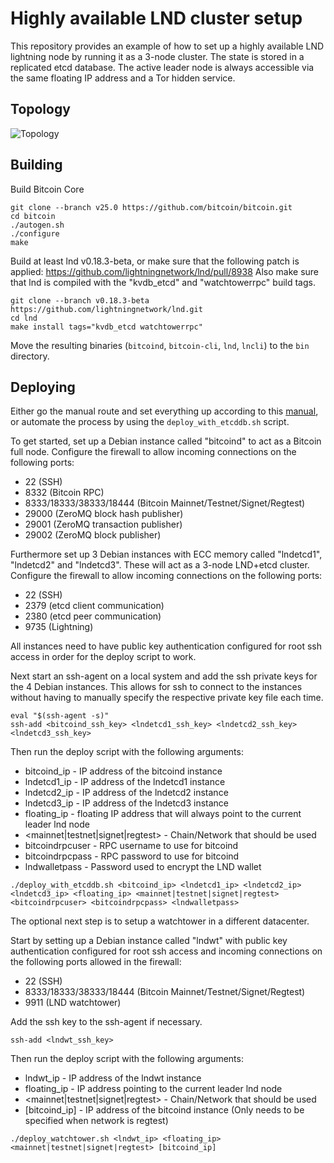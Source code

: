 # Highly available LND cluster setup

This repository provides an example of how to set up a highly available LND lightning node by running it as a 3-node cluster. The state is stored in a replicated etcd database. The active leader node is always accessible via the same floating IP address and a Tor hidden service.

## Topology

![Topology](topology.png)

## Building

Build Bitcoin Core

```console
git clone --branch v25.0 https://github.com/bitcoin/bitcoin.git
cd bitcoin
./autogen.sh
./configure
make
```

Build at least lnd v0.18.3-beta, or make sure that the following patch is applied: https://github.com/lightningnetwork/lnd/pull/8938 Also make sure that lnd is compiled with the "kvdb_etcd" and "watchtowerrpc" build tags.

```console
git clone --branch v0.18.3-beta https://github.com/lightningnetwork/lnd.git
cd lnd
make install tags="kvdb_etcd watchtowerrpc"
```

Move the resulting binaries (`bitcoind`, `bitcoin-cli`, `lnd`, `lncli`) to the `bin` directory.

## Deploying

Either go the manual route and set everything up according to this [manual](setup_lnd_cluster_guide.md), or automate the process by using the `deploy_with_etcddb.sh` script.

To get started, set up a Debian instance called "bitcoind" to act as a Bitcoin full node. Configure the firewall to allow incoming connections on the following ports:

- 22 (SSH)
- 8332 (Bitcoin RPC)
- 8333/18333/38333/18444 (Bitcoin Mainnet/Testnet/Signet/Regtest)
- 29000 (ZeroMQ block hash publisher)
- 29001 (ZeroMQ transaction publisher)
- 29002 (ZeroMQ block publisher)

Furthermore set up 3 Debian instances with ECC memory called "lndetcd1", "lndetcd2" and "lndetcd3". These will act as a 3-node LND+etcd cluster. Configure the firewall to allow incoming connections on the following ports:

- 22 (SSH)
- 2379 (etcd client communication)
- 2380 (etcd peer communication)
- 9735 (Lightning)

All instances need to have public key authentication configured for root ssh access in order for the deploy script to work.

Next start an ssh-agent on a local system and add the ssh private keys for the 4 Debian instances. This allows for ssh to connect to the instances without having to manually specify the respective private key file each time.

```console
eval "$(ssh-agent -s)"
ssh-add <bitcoind_ssh_key> <lndetcd1_ssh_key> <lndetcd2_ssh_key> <lndetcd3_ssh_key>
```

Then run the deploy script with the following arguments:

- bitcoind_ip - IP address of the bitcoind instance
- lndetcd1_ip - IP address of the lndetcd1 instance
- lndetcd2_ip - IP address of the lndetcd2 instance
- lndetcd3_ip - IP address of the lndetcd3 instance
- floating_ip - floating IP address that will always point to the current leader lnd node
- <mainnet|testnet|signet|regtest> - Chain/Network that should be used
- bitcoindrpcuser - RPC username to use for bitcoind
- bitcoindrpcpass - RPC password to use for bitcoind
- lndwalletpass - Password used to encrypt the LND wallet

```console
./deploy_with_etcddb.sh <bitcoind_ip> <lndetcd1_ip> <lndetcd2_ip> <lndetcd3_ip> <floating_ip> <mainnet|testnet|signet|regtest> <bitcoindrpcuser> <bitcoindrpcpass> <lndwalletpass>
```

The optional next step is to setup a watchtower in a different datacenter.

Start by setting up a Debian instance called "lndwt" with public key authentication configured for root ssh access and incoming connections on the following ports allowed in the firewall:

- 22 (SSH)
- 8333/18333/38333/18444 (Bitcoin Mainnet/Testnet/Signet/Regtest)
- 9911 (LND watchtower)

Add the ssh key to the ssh-agent if necessary.

```console
ssh-add <lndwt_ssh_key>
```

Then run the deploy script with the following arguments:

- lndwt_ip - IP address of the lndwt instance
- floating_ip - IP address pointing to the current leader lnd node
- <mainnet|testnet|signet|regtest> - Chain/Network that should be used
- [bitcoind_ip] - IP address of the bitcoind instance (Only needs to be specified when network is regtest)

```console
./deploy_watchtower.sh <lndwt_ip> <floating_ip> <mainnet|testnet|signet|regtest> [bitcoind_ip]
```
